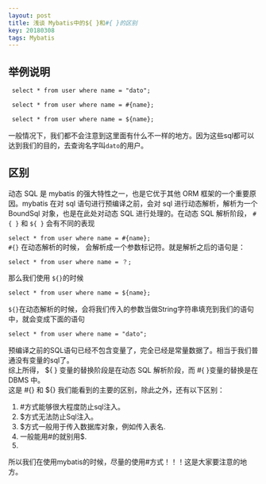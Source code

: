 ```yaml
---
layout: post
title: 浅谈 Mybatis中的${ }和#{ }的区别
key: 20180308
tags: Mybatis 
---
```

## 举例说明   
```xml
 select * from user where name = "dato";    

 select * from user where name = #{name};    

 select * from user where name = ${name};
```
   
一般情况下，我们都不会注意到这里面有什么不一样的地方。因为这些sql都可以达到我们的目的，去查询名字叫`dato`的用户。

## 区别

动态 SQL 是 mybatis 的强大特性之一，也是它优于其他 ORM 框架的一个重要原因。mybatis 在对 sql 语句进行预编译之前，会对 sql 进行动态解析，解析为一个 BoundSql 对象，也是在此处对动态 SQL 进行处理的。在动态 SQL 解析阶段， `#{ }` 和 `${ }` 会有不同的表现   

`select * from user where name = #{name}; `   
`#{}` 在动态解析的时候， 会解析成一个参数标记符。就是解析之后的语句是：
```xml
select * from user where name = ？; 
```
那么我们使用 `${}`的时候
```xml
select * from user where name = ${name}; 
```
`${}`在动态解析的时候，会将我们传入的参数当做String字符串填充到我们的语句中，就会变成下面的语句   
```xml
select * from user where name = "dato"; 
```
预编译之前的SQL语句已经不包含变量了，完全已经是常量数据了。相当于我们普通没有变量的sql了。   
综上所得， ${ } 变量的替换阶段是在动态 SQL 解析阶段，而 #{ }变量的替换是在 DBMS 中。   
这是 #{} 和 ${} 我们能看到的主要的区别，除此之外，还有以下区别：
1. #方式能够很大程度防止sql注入。
2. $方式无法防止Sql注入。
3. $方式一般用于传入数据库对象，例如传入表名.
4. 一般能用#的就别用$.   
5. 
所以我们在使用mybatis的时候，尽量的使用#方式！！！这是大家要注意的地方。   

